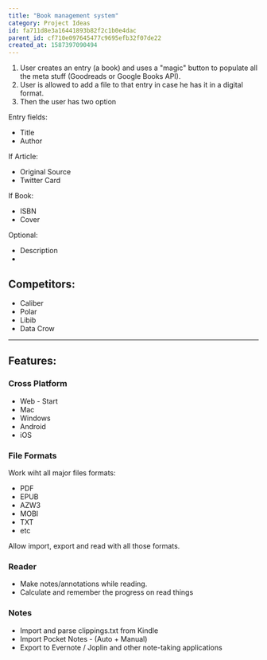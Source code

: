 ```yaml
---
title: "Book management system"
category: Project Ideas
id: fa711d8e3a16441893b82f2c1b0e4dac
parent_id: cf710e097645477c9695efb32f07de22
created_at: 1587397090494
---
```


1. User creates an entry (a book) and uses a "magic" button to populate all the meta stuff (Goodreads or Google Books API). 
2. User is allowed to add a file to that entry in case he has it in a digital format.
3. Then the user has two option 


Entry fields:
* Title
* Author

If Article:
* Original Source
* Twitter Card

If Book:
* ISBN
* Cover

Optional:
* Description
* 

## Competitors:
* Caliber
* Polar
* Libib
* Data Crow

---

## Features:

### Cross Platform
* Web - Start
* Mac
* Windows
* Android
* iOS

### File Formats
Work wiht all major files formats:
* PDF
* EPUB
* AZW3
* MOBI
* TXT
* etc

Allow import, export and read with all those formats.


### Reader
* Make notes/annotations while reading.
* Calculate and remember the progress on read things

### Notes
* Import and parse clippings.txt from Kindle
* Import Pocket Notes - (Auto + Manual)
* Export to Evernote / Joplin and other note-taking applications


    